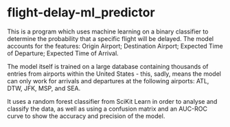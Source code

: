 # flight-delay-ml_predictor

This is a program which uses machine learning on a binary classifier to determine the probability that a specific flight will be delayed. The model accounts for the features: Origin Airport; Destination Airport; Expected Time of Departure; Expected Time of Arrival. 

The model itself is trained on a large database containing thousands of entries from airports within the United States - this, sadly, means the model can only work for arrivals and departures at the following airports: ATL, DTW, JFK, MSP, and SEA.

It uses a random forest classifier from SciKit Learn in order to analyse and classify the data, as well as using a confusion matrix and an AUC-ROC curve to show the accuracy and precision of the model. 
